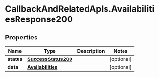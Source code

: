 # CallbackAndRelatedApIs.AvailabilitiesResponse200

## Properties
Name | Type | Description | Notes
------------ | ------------- | ------------- | -------------
**status** | [**SuccessStatus200**](SuccessStatus200.md) |  | [optional] 
**data** | [**Availabilities**](Availabilities.md) |  | [optional] 


